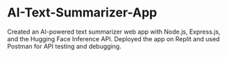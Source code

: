 # AI-Text-Summarizer-App
Created an AI-powered text summarizer web app with Node.js, Express.js, and the Hugging Face Inference API.  Deployed the app on Replit and used Postman for API testing and debugging.
